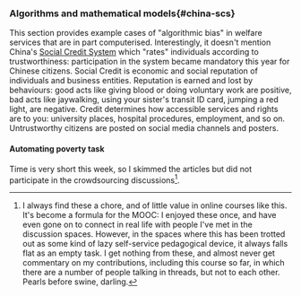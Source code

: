 ### Algorithms and mathematical models{#china-scs}

This section provides example cases of "algorithmic bias" in welfare services that are in part computerised. Interestingly, it doesn't mention China's [Social Credit System](https://www.wired.co.uk/article/chinese-government-social-credit-score-privacy-invasion) which "rates" individuals according to trustworthiness: participation in the system became mandatory this year for Chinese citizens. Social Credit is economic and social reputation of individuals and business entities. Reputation is earned and lost by behaviours: good acts like giving blood or doing voluntary work are positive, bad acts like jaywalking, using your sister's transit ID card, jumping a red light, are negative. Credit determines how accessible services and rights are to you: university places, hospital procedures, employment, and so on. Untrustworthy citizens are posted on social media channels and posters.

#### Automating poverty task

Time is very short this week, so I skimmed the articles but did not participate in the crowdsourcing discussions[^yawn].

[^yawn]: I always find these a chore, and of little value in online courses like this. It's become a formula for the MOOC: I enjoyed these once, and have even gone on to connect in real life with people I've met in the discussion spaces. However, in the spaces where this has been trotted out as some kind of lazy self-service pedagogical device, it always falls flat as an empty task. I get nothing from these, and almost never get commentary on my contributions, including this course so far, in which there are a number of people talking in threads, but not to each other. Pearls before swine, darling.

